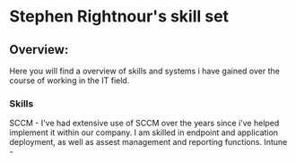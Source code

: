 # Stephen Rightnour's skill set

## Overview:
Here you will find a overview of skills and systems i have gained over the course of working in the IT field.

### Skills
SCCM - I've had extensive use of SCCM over the years since i've helped implement it within our company. I am skilled in endpoint and application deployment, as well as assest management and reporting functions. 
Intune - 


